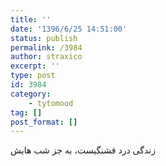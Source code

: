```yaml
---
title: ''
date: '1396/6/25 14:51:00'
status: publish
permalink: /3984
author: straxico
excerpt: ''
type: post
id: 3984
category:
    - tytomood
tag: []
post_format: []
---
```

زندگی درد قشنگیست، به جز شب هایش
